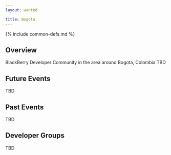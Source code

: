 ```yaml
---
layout: wanted

title: Bogota
---
```

{% include common-defs.md %}

## Overview

BlackBerry Developer Community in the area around Bogota, Colombia
TBD

## Future Events

TBD

## Past Events

TBD

## Developer Groups

TBD


